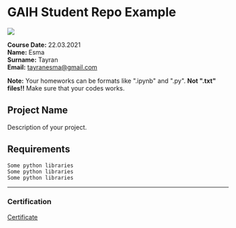 # GAIH Student Repo Example
![](img/newlogo.png)

**Course Date:** 22.03.2021  
**Name:** Esma  
**Surname:** Tayran  
**Email:** tayranesma@gmail.com  

**Note:** Your homeworks can be formats like ".ipynb" and ".py". **Not ".txt" files!!** Make sure that your codes works.  

## Project Name
Description of your project.

## Requirements
```
Some python libraries
Some python libraries
Some python libraries
```
---

### Certification
[Certificate](img/certificate.pdf)
